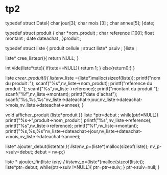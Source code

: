# tp2
typedef struct Datel{
char jour[3];
char mois [3] ;
char annee[5];
}date;

typedef struct produit {
char *nom_produit ;
char reference [100]; 
float montant ;
date dateachat ;
}produit ;

typedef struct liste {
produit cellule ;
struct liste* psuiv ;
}liste ;

liste* cree_listepr(){
 return NULL;
}

int vide(liste*tete){
if(tete==NULL){
    return 1;
}
else{return0;}
}

liste *creer_produit(){
liste*nv_liste =(liste*)malloc(sizeof(liste));
printf("nom du produit :");
scanf("%s",nv_liste->nom_produt);
printf("reference du produit ");
scanf("%s",nv_liste->reference);
printf("montant du produit ");
scanf("%f",nv_liste->montant);
printf("date d'achat");
scanf("%s,%s,%s"nv_liste->dateachat->jour,nv_liste->dateachat->mois,nv_liste->dateachat->annee);
}

void afficher_produit (liste*produit ){
liste *ptr=debut ;
while(ptr!=NULL){
printf("%s->",produit->nom_produit )
printf("%s",nv_liste->reference);
printf("%s",nv_liste->reference);
printf("%f",nv_liste->montant);
printf("%s,%s,%s"nv_liste->dateachat->jour,nv_liste->dateachat->mois,nv_liste->dateachat->annee);

liste* ajouter_debut(liste*tete ){
liste*nv_p=(liste*)malloc(sizeof(liste));
nv_p->suiv=debut;
debut = nv-p;} 

liste * ajouter_fin(liste *tete)
{
liste*nv_p=(liste*)malloc(sizeof(liste));
liste*ptr=debut;
while(ptr->suiv !=NULL){
ptr=ptr->suiv;
}
ptr->suiv=null;
}


